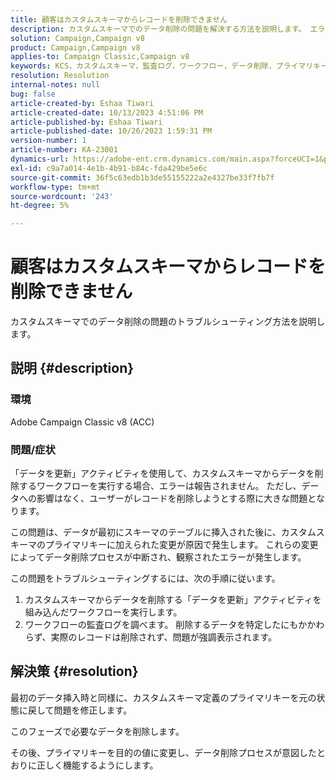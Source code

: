 ```yaml
---
title: 顧客はカスタムスキーマからレコードを削除できません
description: カスタムスキーマでのデータ削除の問題を解決する方法を説明します。 エラーの発生しない実行にもかかわらず、ワークフローがデータを削除できなかった場合に直面する課題を明らかにします。
solution: Campaign,Campaign v8
product: Campaign,Campaign v8
applies-to: Campaign Classic,Campaign v8
keywords: KCS，カスタムスキーマ，監査ログ，ワークフロー，データ削除，プライマリキー， Adobe Campaign Classic v8, ACC，トラブルシューティング
resolution: Resolution
internal-notes: null
bug: false
article-created-by: Eshaa Tiwari
article-created-date: 10/13/2023 4:51:06 PM
article-published-by: Eshaa Tiwari
article-published-date: 10/26/2023 1:59:31 PM
version-number: 1
article-number: KA-23001
dynamics-url: https://adobe-ent.crm.dynamics.com/main.aspx?forceUCI=1&pagetype=entityrecord&etn=knowledgearticle&id=ebf9b4ad-e869-ee11-9ae7-6045bd006a22
exl-id: c9a7a014-4e1b-4b91-b84c-fda429be5e6c
source-git-commit: 36f5c63edb1b3de55155222a2e4327be33f7fb7f
workflow-type: tm+mt
source-wordcount: '243'
ht-degree: 5%

---
```


# 顧客はカスタムスキーマからレコードを削除できません


カスタムスキーマでのデータ削除の問題のトラブルシューティング方法を説明します。

## 説明 {#description}


### 環境

Adobe Campaign Classic v8 (ACC)

### 問題/症状

「データを更新」アクティビティを使用して、カスタムスキーマからデータを削除するワークフローを実行する場合、エラーは報告されません。 ただし、データへの影響はなく、ユーザーがレコードを削除しようとする際に大きな問題となります。

この問題は、データが最初にスキーマのテーブルに挿入された後に、カスタムスキーマのプライマリキーに加えられた変更が原因で発生します。 これらの変更によってデータ削除プロセスが中断され、観察されたエラーが発生します。

この問題をトラブルシューティングするには、次の手順に従います。

1. カスタムスキーマからデータを削除する「データを更新」アクティビティを組み込んだワークフローを実行します。
2. ワークフローの監査ログを調べます。 削除するデータを特定したにもかかわらず、実際のレコードは削除されず、問題が強調表示されます。



## 解決策 {#resolution}


最初のデータ挿入時と同様に、カスタムスキーマ定義のプライマリキーを元の状態に戻して問題を修正します。

このフェーズで必要なデータを削除します。

その後、プライマリキーを目的の値に変更し、データ削除プロセスが意図したとおりに正しく機能するようにします。
